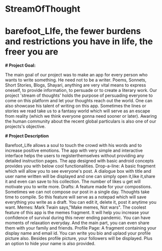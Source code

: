 # StreamOfThought
# barefoot_LIfe, the fewer burdens and restrictions you have in life, the freer you are
<b> # **Project Goal:** </b>

The main goal of our project was to make an app for every person who wants to write something. He need not to be a writer. Poems, Sonnets,
Short Stories, Blogs, Shayari, anything are very vital means to express oneself, to provide information, to persuade or to create a literary 
work. Our project 'stream of thoughts' holds the purpose of persuading everyone to come on this platform and let your thoughts reach out the
world. One can also showcase his talent of writing on this app. Sometimes the lines or stories we read take us to a fantasy world which will
serve as an escape from reality (which we think everyone gonna need sooner or later). Awaring the human community about the recent global 
particulars is also one of our projects's objective.

<b> # **Project Description** </b>

Barefoot_LIfe allows a soul to touch the crowd with his words and to increase positive emotions. The app with very simple and interactive interface
helps the users to registerthemselves without providing any detailed instruction pages. The app designed with basic android concepts provides you 
with below cool functionalities.
Drop-a-line:  A basic fragment which will allow you to see everyone's post. A dialogue box with title and user name written will be displayed
	            and one can simply open it,like it,share it and even can save to his collection. The number of likes u get will motivate you to
	            write more.
Drafts:       A feature made for your compostions. Sometimes we can not compose our post in a single day. Thoughts take time to compile. So this feature
              will serve as a notepad which will save everything you write as a draft. You can edit it, delete it, post it anytime you want.
Memes:        Mark Twain says,"Make memes, Not wars". The coolest feature of this app is the memes fragment. It will help you increase your confidence 
              of survival during this never ending pandemic. You can have moments of relaxation everyday. And the main part, you can even share them with your
              family and friends.
Profile Page: A fragment containing your display name and email id. You can write you bio and uplaod your profile picture also. Besides profile
	            picture, your followers will be displayed. Plus an option to hide your name is also provided.



